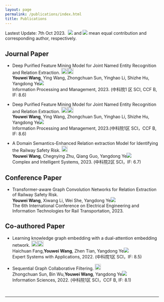 ```yaml
---
layout: page
permalink: /publications/index.html
title: Publications
---
```


Lastest Update: 7th Oct 2023.&nbsp;  ![](http://latex.codecogs.com/svg.latex?\dagger) and ![](http://latex.codecogs.com/svg.latex?\ast) mean equal contribution and corresponding author, respectively.
<!-- [中文版本 (Chinese Version)](https://caihanlin.com/file/publications-zh/) -->


<!-- ![](http://latex.codecogs.com/svg.latex?^{\bullet}) -->
## Journal Paper


- Deep Purified Feature Mining Model for Joint Named Entity Recognition and Relation Extraction. <a href="https://www.sciencedirect.com/science/article/abs/pii/S0306457323002480?dgcid=coauthor"><img src="/images/pdf.png" width="20" height="20"></a><a href="https://github.com/SWT-AITeam/DREAM"><img src="/images/code.png" width="20" height="20"></a><br>**Youwei Wang**, Ying Wang, Zhongchuan Sun, Yinghao Li, Shizhe Hu, Yangdong Ye![](http://latex.codecogs.com/svg.latex?\ast)<br>Information Processing and Management, 2023. (中科院1 区 SCI, CCF B, IF: 8.6)

- Deep Purified Feature Mining Model for Joint Named Entity Recognition and Relation Extraction. <a href="https://www.sciencedirect.com/science/article/abs/pii/S0306457323002480?dgcid=coauthor"><img src="/images/pdf.png" width="20" height="20"></a><a href="https://github.com/SWT-AITeam/DREAM"><img src="/images/code.png" width="20" height="20"></a><br>**Youwei Wang**, Ying Wang, Zhongchuan Sun, Yinghao Li, Shizhe Hu, Yangdong Ye![](http://latex.codecogs.com/svg.latex?\ast)<br>Information Processing and Management, 2023.(中科院1区 SCI，CCF B, IF: 8.6)



- A Domain Semantics-Enhanced Relation extraction Model for Identifying the Railway Safety Risk. <a href="https://link.springer.com/article/10.1007/s40747-023-01075-7"><img src="/images/pdf.png" width="20" height="20"></a><br> **Youwei Wang**, Chegnying Zhu, Qiang Guo, Yangdong Ye![](http://latex.codecogs.com/svg.latex?\ast)<br>Complex and Intelligent Systems, 2023.  (中科院2区 SCI，IF: 6.7)



## Conference Paper
- Transformer-aware Graph Convolution Networks for Relation Extraction of Railway Safety Risk. <br> **Youwei Wang**, Xiwang Li, Wei She, Yangdong Ye![](http://latex.codecogs.com/svg.latex?\ast)<br>The 6th International Conference on Electrical Engineering and Information Technologies for Rail Transportation, 2023.



## Co-authored Paper
- Learning knowledge graph embedding with a dual-attention embedding network. <a href="https://hcfun.github.io//file/5.2022.9DAEN-ESWA.pdf"><img src="/images/pdf.png" width="20" height="20"></a><a href="https://github.com/hcfun/D-AEN"><img src="/images/code.png" width="20" height="20"></a><br>Haichuan Fang,**Youwei Wang**, Zhen Tian, Yangdong Ye![](http://latex.codecogs.com/svg.latex?\ast)<br>Expert Systems with Applications, 2022. (中科院1区 SCI，IF: 8.5)


- Sequential Graph Collaborative Filtering. <a href="https://www.sciencedirect.com/science/article/abs/pii/S0020025522001049"><img src="/images/pdf.png" width="20" height="20"></a><br>Zhongchuan Sun, Bin Wu,**Youwei Wang**, Yangdong Ye![](http://latex.codecogs.com/svg.latex?\ast)<br>Information Sciences, 2022. (中科院1区 SCI，CCF B, IF: 8.1)

<br>

---
<!-- 
## Master's Thesis
- 图卷积网络的知识表示学习研究 <a href="https://hcfun.github.io//file/Master_thesis.pdf"><img src="/images/pdf.png" width="20" height="20"></a> <br>Research on Knowledge Representation Learning based on Graph Convolutional Networks<br>**Haichuan Fang** (Supervisor: [Prof. Yangdong Ye](http://www5.zzu.edu.cn/mlis/) and [Prof. Zhen Tian](https://lovehades001.github.io/)) -->